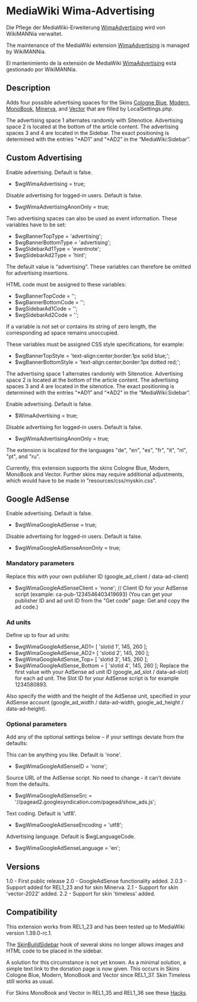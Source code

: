 # MediaWiki Wima-Advertising

Die Pflege der MediaWiki-Erweiterung [WimaAdvertising](https://www.mediawiki.org/wiki/Extension:WimaAdvertising) wird von WikiMANNia verwaltet.

The maintenance of the MediaWiki extension [WimaAdvertising](https://www.mediawiki.org/wiki/Extension:WimaAdvertising) is managed by WikiMANNia.

El mantenimiento de la extensión de MediaWiki [WimaAdvertising](https://www.mediawiki.org/wiki/Extension:WimaAdvertising) está gestionado por WikiMANNia.

## Description

Adds four possible advertising spaces for the Skins [Cologne Blue](https://www.mediawiki.org/wiki/Skin:Cologne_Blue), [Modern](https://www.mediawiki.org/wiki/Skin:Modern), [MonoBook](https://www.mediawiki.org/wiki/Skin:MonoBook), [Minerva](https://www.mediawiki.org/wiki/Skin:Minerva), and [Vector](https://www.mediawiki.org/wiki/Skin:Vector) that are filled by LocalSettings.php.

The advertising space 1 alternates randomly with Sitenotice. Advertising space 2 is located at the bottom of the article content. The advertising spaces 3 and 4 are located in the Sidebar. The exact positioning is determined with the entries “*AD1” and “*AD2” in the “MediaWiki:Sidebar”.

## Custom Advertising

Enable advertising. Default is false.
* $wgWimaAdvertising = true;

Disable advertising for logged-in users. Default is false.
* $wgWimaAdvertisingAnonOnly = true;

Two advertising spaces can also be used as event information. These variables have to be set:

* $wgBannerTopType = 'advertising';
* $wgBannerBottomType = 'advertising';
* $wgSidebarAd1Type = 'eventnote';
* $wgSidebarAd2Type = 'hint';

The default value is “advertising”. These variables can therefore be omitted for advertising insertions.

HTML code must be assigned to these variables:

* $wgBannerTopCode = '';
* $wgBannerBottomCode = '';
* $wgSidebarAd1Code = '';
* $wgSidebarAd2Code = '';

If a variable is not set or contains its string of zero length, the corresponding ad space remains unoccupied.

These variables must be assigned CSS style specifications, for example:

* $wgBannerTopStyle = 'text-align:center;border:1px solid blue;';
* $wgBannerBottomStyle = 'text-align:center;border:1px dotted red;';

The advertising space 1 alternates randomly with Sitenotice. Advertising space 2 is located at the bottom of the article content. The advertising spaces 3 and 4 are located in the sitenotice. The exact positioning is determined with the entries “*AD1” and “*AD2” in the “MediaWiki:Sidebar”.

Enable advertising. Default is false.

* $WimaAdvertising = true;

Disable advertising for logged-in users. Default is false.

* $wgWimaAdvertisingAnonOnly = true;

The extension is localized for the languages "de", "en", "es", "fr", "it", "nl", "pt", and "ru".

Currently, this extension supports the skins Cologne Blue, Modern, MonoBook and Vector.
Further skins may require additional adjustments, which would have to be made in "resources/css/myskin.css".

## Google AdSense

Enable advertising. Default is false.
* $wgWimaGoogleAdSense = true;

Disable advertising for logged-in users. Default is false.
* $wgWimaGoogleAdSenseAnonOnly = true;

### Mandatory parameters
Replace this with your own publisher ID (google_ad_client / data-ad-client)
* $wgWimaGoogleAdSenseClient = 'none'; // Client ID for your AdSense script (example: ca-pub-1234546403419693)
(You can get your publisher ID and ad unit ID from the "Get code" page: Get and copy the ad code.)

### Ad units
Define up to four ad units:
* $wgWimaGoogleAdSense_AD1= [ 'slotid 1', 145, 260 ];
* $wgWimaGoogleAdSense_AD2= [ 'slotid 2', 145, 260 ];
* $wgWimaGoogleAdSense_Top= [ 'slotid 3', 145, 260 ];
* $wgWimaGoogleAdSense_Bottom = [ 'slotid 4', 145, 260 ];
Replace the first value with your AdSense ad unit ID (google_ad_slot / data-ad-slot) for each ad unit. The Slot ID for your AdSense script is for example 1234580893.

Also specify the width and the height of the AdSense unit, specified in your AdSense account (google_ad_width / data-ad-width, google_ad_height / data-ad-height).

### Optional parameters
Add any of the optional settings below – if your settings deviate from the defaults:

This can be anything you like. Default is 'none'.
* $wgWimaGoogleAdSenseID = 'none';

Source URL of the AdSense script. No need to change - it can't deviate from the defaults.
* $wgWimaGoogleAdSenseSrc = '//pagead2.googlesyndication.com/pagead/show_ads.js';

Text coding. Default is 'utf8'.
* $wgWimaGoogleAdSenseEncoding = 'utf8';

Advertising language. Default is $wgLanguageCode.
* $wgWimaGoogleAdSenseLanguage = 'en';

## Versions
1.0 - First public release
2.0 - GoogleAdSense functionality added.
2.0.3 - Support added for REL1_23 and for skin Minerva.
2.1 - Support for skin 'vector-2022' added.
2.2 - Support for skin 'timeless' added.

## Compatibility
This extension works from REL1_23 and has been tested up to MediaWiki version 1.39.0-rc.1.

The [SkinBuildSidebar](https://www.mediawiki.org/wiki/Manual:Hooks/SkinBuildSidebar) hook of several skins no longer allows images and HTML code to be placed in the sidebar.

A solution for this circumstance is not yet known.
As a minimal solution, a simple text link to the donation page is now given.
This occurs in Skins Cologne Blue, Modern, MonoBook and Vector since REL1_37. Skin Timeless still works as usual.

For Skins MonoBook and Vector in REL1_35 and REL1_36 see these [Hacks](https://www.mediawiki.org/wiki/Extension:WimaAdvertising#Hacks).